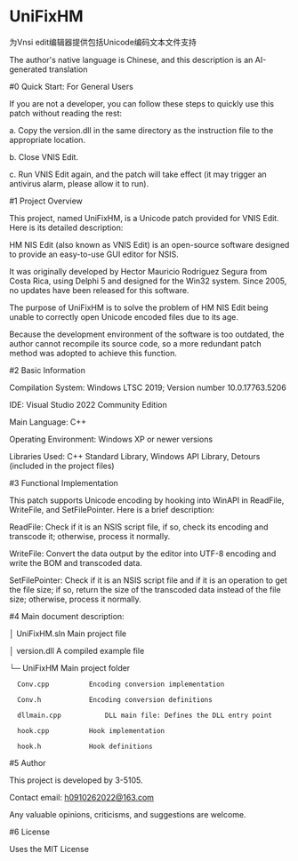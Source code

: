 # UniFixHM
为Vnsi edit编辑器提供包括Unicode编码文本文件支持

The author's native language is Chinese, and this description is an AI-generated translation

#0 Quick Start: For General Users

If you are not a developer, you can follow these steps to quickly use this patch without reading the rest:

a. Copy the version.dll in the same directory as the instruction file to the appropriate location.

b. Close VNIS Edit.

c. Run VNIS Edit again, and the patch will take effect (it may trigger an antivirus alarm, please allow it to run).




#1 Project Overview

This project, named UniFixHM, is a Unicode patch provided for VNIS Edit. Here is its detailed description:

HM NIS Edit (also known as VNIS Edit) is an open-source software designed to provide an easy-to-use GUI editor for NSIS.

It was originally developed by Hector Mauricio Rodriguez Segura from Costa Rica, using Delphi 5 and designed for the Win32 system. Since 2005, no updates have been released for this software.

The purpose of UniFixHM is to solve the problem of HM NIS Edit being unable to correctly open Unicode encoded files due to its age.

Because the development environment of the software is too outdated, the author cannot recompile its source code, so a more redundant patch method was adopted to achieve this function.




#2 Basic Information

Compilation System: Windows LTSC 2019; Version number 10.0.17763.5206

IDE: Visual Studio 2022 Community Edition

Main Language: C++

Operating Environment: Windows XP or newer versions

Libraries Used: C++ Standard Library, Windows API Library, Detours (included in the project files)




#3 Functional Implementation

This patch supports Unicode encoding by hooking into WinAPI in ReadFile, WriteFile, and SetFilePointer. Here is a brief description:


ReadFile: Check if it is an NSIS script file, if so, check its encoding and transcode it; otherwise, process it normally.

WriteFile: Convert the data output by the editor into UTF-8 encoding and write the BOM and transcoded data.

SetFilePointer: Check if it is an NSIS script file and if it is an operation to get the file size; if so, return the size of the transcoded data instead of the file size; otherwise, process it normally.




#4 Main document description:

│ UniFixHM.sln			Main project file

│ version.dll			A compiled example file

└─ UniFixHM				Main project folder

      Conv.cpp			Encoding conversion implementation
      
      Conv.h 			Encoding conversion definitions
      
      dllmain.cpp			DLL main file: Defines the DLL entry point
      
      hook.cpp			Hook implementation
      
      hook.h			Hook definitions




#5 Author

This project is developed by 3-5105.

Contact email: h0910262022@163.com

Any valuable opinions, criticisms, and suggestions are welcome.




#6 License

Uses the MIT License
